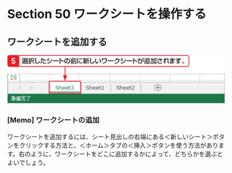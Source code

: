 # Section 50 ワークシートを操作する

## ワークシートを追加する

![](004.png)

### [Memo] ワークシートの追加

ワークシートを追加するには、シート見出しの右端にある＜新しいシート＞ボタンをクリックする方法と、＜ホーム＞タブの＜挿入＞ボタンを使う方法があります。右のように、ワークシートをどこに追加するかによって、どちらかを選ぶとよいでしょう。
